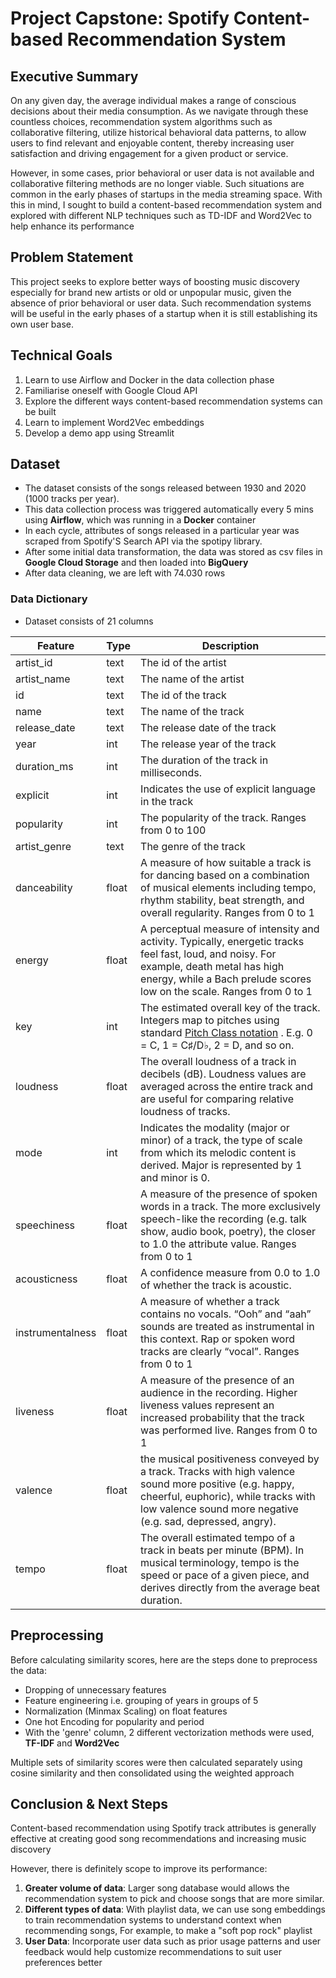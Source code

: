 # Project Capstone: Spotify Content-based Recommendation System

##  Executive Summary
On any given day, the average individual makes a range of conscious decisions about their media consumption. As we navigate through these countless choices, recommendation system algorithms such as collaborative filtering, utilize historical behavioral data patterns, to allow users to find relevant and enjoyable content, thereby increasing user satisfaction and driving engagement for a given product or service. 

However, in some cases, prior behavioral or user data is not available and collaborative filtering methods are no longer viable. Such situations are common in the early phases of startups in the media streaming space. With this in mind, I sought to build a content-based recommendation system and explored with different NLP techniques such as TD-IDF and Word2Vec to help enhance its performance

##  Problem Statement
This project seeks to explore better ways of boosting music discovery especially for brand new artists or old or unpopular music, given the absence of prior behavioral or user data.
Such recommendation systems will be useful in the early phases of a startup when it is still establishing its own user base. 

## Technical Goals
1. Learn to use Airflow and Docker in the data collection phase
2. Familiarise oneself with Google Cloud API
3. Explore the different ways content-based recommendation systems can be built
4. Learn to implement Word2Vec embeddings
5. Develop a demo app using Streamlit
 
## Dataset
* The dataset consists of the songs released between 1930 and 2020  (1000 tracks per year).
* This data collection process was triggered automatically every 5 mins using **Airflow**, which was running in a **Docker** container
* In each cycle, attributes of songs released in a particular year was scraped from Spotify'S Search API via the spotipy library.
* After some initial data transformation, the data was stored as csv files in **Google Cloud Storage** and then loaded into **BigQuery**
* After data cleaning, we are left with 74.030 rows

### Data Dictionary
* Dataset consists of 21 columns

|Feature|Type|Description|
|---|---|---|
|artist_id|text| The id of the artist| 
|artist_name|text| The name of the artist|
|id|text| The id of the track| 
|name|text|  The name of the track| 
|release_date|text| The release date of the track| 
|year|int| The release year of the track| 
|duration_ms|int|The duration of the track in milliseconds. | 
|explicit|int| Indicates the use of explicit language in the track| 
|popularity|int| The popularity of the track. Ranges from 0 to 100| 
|artist_genre|text| The genre of the track| 
|danceability|float| A measure of how suitable a track is for dancing based on a combination of musical elements including tempo, rhythm stability, beat strength, and overall regularity. Ranges from 0 to 1| 
|energy|float| A perceptual measure of intensity and activity. Typically, energetic tracks feel fast, loud, and noisy. For example, death metal has high energy, while a Bach prelude scores low on the scale. Ranges from 0 to 1| 
|key|int| The estimated overall key of the track. Integers map to pitches using standard [Pitch Class notation](https://en.wikipedia.org/wiki/Pitch_class) . E.g. 0 = C, 1 = C♯/D♭, 2 = D, and so on.| 
|loudness|float| The overall loudness of a track in decibels (dB). Loudness values are averaged across the entire track and are useful for comparing relative loudness of tracks.| 
|mode|int| Indicates the modality (major or minor) of a track, the type of scale from which its melodic content is derived. Major is represented by 1 and minor is 0.| 
|speechiness|float| A measure of the presence of spoken words in a track. The more exclusively speech-like the recording (e.g. talk show, audio book, poetry), the closer to 1.0 the attribute value.  Ranges from 0 to 1| 
|acousticness|float| A confidence measure from 0.0 to 1.0 of whether the track is acoustic.| 
|instrumentalness|float| A measure of whether a track contains no vocals. “Ooh” and “aah” sounds are treated as instrumental in this context. Rap or spoken word tracks are clearly “vocal”. Ranges from 0 to 1| 
|liveness|float| A measure of the presence of an audience in the recording. Higher liveness values represent an increased probability that the track was performed live. Ranges from 0 to 1| 
|valence|float| the musical positiveness conveyed by a track. Tracks with high valence sound more positive (e.g. happy, cheerful, euphoric), while tracks with low valence sound more negative (e.g. sad, depressed, angry).| 
|tempo|float| The overall estimated tempo of a track in beats per minute (BPM). In musical terminology, tempo is the speed or pace of a given piece, and derives directly from the average beat duration.|  



##  Preprocessing

Before calculating similarity scores, here are the steps done to preprocess the data:

-   Dropping of unnecessary features
-   Feature engineering i.e. grouping of years in groups of 5
-   Normalization (Minmax Scaling) on float features
-   One hot Encoding for popularity and period
- With the 'genre' column, 2 different vectorization methods were used, **TF-IDF** and **Word2Vec**

Multiple sets of similarity scores were then calculated separately using cosine similarity and then consolidated using the weighted approach


## Conclusion & Next Steps
Content-based recommendation using Spotify track attributes is generally effective at creating good song recommendations and increasing music discovery

However, there is definitely scope to improve its performance:
1. **Greater volume of  data**: Larger song database would allows the recommendation system to pick and choose songs that are more similar.
2.  **Different types of data**: With playlist data, we can use song embeddings to train recommendation systems to understand context when recommending songs, For example, to make a "soft pop rock" playlist
3. **User Data**: Incorporate user data such as prior usage patterns and user feedback would help customize recommendations to suit user preferences better